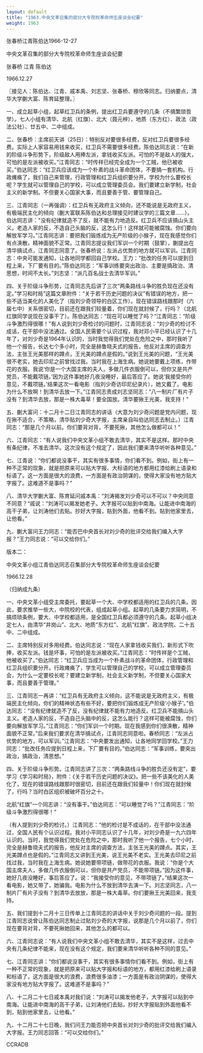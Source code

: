 ```yaml
---
layout: default
title: "1963.中央文革召集的部分大专院校革命师生座谈会纪要"
weight: 1963
---
```


张春桥江青陈伯达1966-12-27

中央文革召集的部分大专院校革命师生座谈会纪要

张春桥 江青 陈伯达

1966.12.27

〖接见人：陈伯达、江青、戚本禹、刘志坚、张春桥、穆欣等同志。归纳要点，清华大学蒯大富、陈育延整理。〗

一、成立起草小组，起草红卫兵的条例，提出红卫兵要遵守的几条（不搞繁琐哲学）。七人小组有清华、北航（红旗）、北大（聂元梓），地质（东方红）、政法（政法公社）、廿五中、二中组成。

二、张春桥：主席前天讲（25日）：特别反对要很多经费，反对红卫兵要很多经费。实际上人家容易用钱来收买，红卫兵不需要很多经费。陈伯达同志说：“在新的阶级斗争形势下，阶级敌人用捧左派，拿钱收买左派。可怕的不是敌人的强大，可怕的是左派被收买。”江青同志：“时传祥已经完全成为一个工贼，他已被收买。”伯达同志：“红卫兵应该成为一个朴素的战斗革命团体，不要搞一套机构。行政瘫痪了，我们自己来管理，行政管理和红卫兵组织要分开。学校为什么要校长呢？学生就可以管理自己的学校，可以成立管理委员会。我们要建立新学制，社会主义的新学制。不但要关心国家大事，而且要善于管、要管理自己。

三、江青同志（一再强调）：红卫兵有无政府主义倾向，还不能说是无政府主义，有极端民主化的倾向（蒯大富联系陈伯达和总理接见时建议学的三篇文章……）。伯达同志讲："没有纪律就造不了反，就不能有力地造反。红卫兵不应该搞山头主义。老造人家的反，不造自己头脑的反，这怎么行！这样就可能被腐蚀。你们要向解放军学习。”江青同志讲：要把我们锻炼成为无产阶级的小猴子，现在我感觉你们有点涣散，精神面貌不正常。江青同志提议我们军训一个时期（鼓掌），蒯提出在清华搞试点，江青同志同意了。张春桥说：左派占优势的地方就可以军训。江青同志：中央可能发通知，让各地同学都回自己学校。王力：“批改的任务可以提到日程上来，下厂要有目的。”陈伯达同志：“军事训练要突出政治、主要是搞政治、清思想，时间不太长。”刘志坚：“派几百名战士去清华军训。”

四、关于阶级斗争形势，江青同志先后讲了三次“两条路线斗争的胜负现在还没有定。”学习和时局”这篇文章附件：“关于若干历史问题的决议”有错误的地方，把一些不适当美化的人美化了（指刘少奇领导的白区工作）。现在错误路线跟那时（六届七中）关系很密切，目前还在跟我们较量着，你们现在就封候了，行吗？（北航红旗同学说现在没事干了）。陈伯达同志：“现在可以睡觉了吗？”江青同志：“阶级斗争激烈得很哪！”有人说到刘少奇检讨的问题时，江青同志说：“刘少奇的检讨不成话，在干部中没法通过。全国人民需要个认识过程，我对邓小平已经认识了十几年了，对刘少奇是1964年认识的，当时我觉得我们党处在危险之中，那时我听了他一个报告，长达七个多小时，完全是赫鲁晓夫式的报告，他反对主席的调查方法，主张王光美那样的蹲点，王光美的蹲点是假的。”说到王光美的问题，“王光美很不老实，她去印尼之前曾找过我。当时我在上海生病。她说她要戴上项练，作带花的衣服。我说‘你是一个大国主席的夫人，多做几件衣服倒可以，但你又是共产党员，不能戴项链。’因为这件事她好几夜没睡好，最后答应了。她说‘我接受你的意见，不戴项链。’结果这次一看电影（指刘少奇访印尼纪录片），她又戴了。电影为什么不放啊！到清华去放一下。”江青同志责成刘志坚同志：“八一制片厂有片子没有？到清华去放，那是一株大毒草！要全国放。清华要揪王光美，我支持！”

五、蒯大富问：十二月十二日江青同志的讲话（大意为刘少奇问题是党内问题，现在揪不适合，不策略，清华贴刘少奇大字报，主席亲自叫伯达同志去制止。）江青同志：“那是几个月以前。你们要背对背，不要死揪，其他怎么做都可以！”

六、江青同志：“有人说我们中央文革小组不敢去清华，其实不是这样。那时中央有条纪律，不准去清华。这次没有这个规定了，因此我们要来清华听听各种意见。”

七、江青说：“你们都说没事干，其实有很多事情，你们看不到。例如，街上有一种不正常的现象，就是把原来可以贴大字报、大标语的地方都用红漆给刷上语录和标语了。这一方面是很大的浪费，一方面是有政治阴谋的，使得大家没有地方贴大字报了。这难道不是事吗？”

八、清华大学蒯大富、陈育延问戚本禹：“刘涛揭发刘少奇可以不可以？中央同意不同意？“戚说：“刘涛可以揭发她老子。大字报可以贴到中南海。让能进中南海的高干子弟，让刘涛他们去贴。抄好大字报，贴到外面，他看不到。贴到他家里去，让他看。”

九、蒯大富问王力同志：“能否巴中央首长对刘少奇的批评交给我们编入大字报？”王力同志说：“可以交给你们。”

版本二：

中央文革小组江青伯达同志召集部分大专院校革命师生座谈会纪要

1966.12.28

（归纳成九条）

一、中央文革小组受主席委托，要起草一个大、中学校都适用的红卫兵的几条。因此，要求推举一些大，中院校的代表，组成起草小组。起草的几条要力求简明，不搞烦琐条例，要大、中学校都适用，是全国红卫兵都必须遵守的几条。起草小组决定七人，由清华“井岗山”、北大、地质“东方红”、北航“红旗”、政法学院、二十五中、二中组成。

二、主席特别反对多用经费。伯达同志说：“现在人家拿钱收买我们，新形式下吹捧，收买左派。钱是坏事，可怕的是左派被收买。”江青同志：“时传祥是个工贼，他被收买了。”伯达同志：“红卫兵应当成为一个朴素战斗的革命团体，行政管理和红卫兵组织要分开。行政瘫痪了，学生可以管理自己的学校，可以成立管理委员会，为什么一定要校长呢？要建立新学制，社会主义新学制，不但要关心国家大事，而且要善于管理。”

三、江青同志一再讲：“红卫兵有无政府主义倾向，这不能说是无政府主义，有极端民主化倾向，你们的精神状态有些不好，要把你们锻炼成无产阶级‘小猴子’。”伯达同志：“没有纪律就造不了反，没有纪律就不能有力地造反。红卫兵不能搞山头主义。老造人家的反，不造自己头脑中的反，这怎么能行？这样可能被腐蚀，你们要向解放军学习。”江青同志：“你们军训一个时期。现在我感到你们很涣散，精神面貌不正常。”后来我们要求在清华搞试点，江青同志同意啦。春桥同志：“左派占优势的地方，可以军训。”江青同志：“中央要发出通知，让各地同学回学校。”王力同志：“批改任务应提到日程上来，下厂要有目的。”伯达同志：“军事训练，要突出政治，搞政治，清思想。”

四、关于阶级斗争形势。江青同志讲了三次：“两条路线斗争的胜负还没有定”，要学习《学习和时局》，附件：《关于若干历史问题的决议》。把一些不该美化的人美化了，现在的错误路线跟那时很密切，目前还在跟我们较量中！你们现在就封候了，行吗？当时白区组织被破坏百分之十。

北航“红旗”一个同志讲：“没有事干。”伯达同志：“可以睡觉了吗？”江青同志：“阶级斗争激烈得很哪！”

（有人提到刘少奇的检讨。）江青同志：“他的检讨是不成话的，在干部中没法通过，全国人民有个认识过程。我对小平同志认识了十几年，对刘少奇是一九六四年认识的。当时，我觉得我们党处在危险之中，那时我听了他一个报告，七个小时，完全是赫鲁晓夫式的报告，他反对主席的调查方法，主张王光美的蹲点。其实，王光美蹲点也是假的。”江青同志又讲到王光美，说王光美不老实。王光美去印尼之前找过我，当时我在上海生病。她说她要带项链，做带花的衣服。我说：“你是个大国主席夫人，多做几件衣服倒可以，但你是共产党员，不能带项链。”因为这件事，她好几夜没睡好，事后答应了。说：“我接受你的意见，不带项链了。”结果这次一看电影，她又带了，她骗我。电影为什么不放到清华去演一下。刘志坚同志，八一制片厂有片子没有？到清华去放放，那是一株大毒草。你们要揪王光美回来，我支持。

五、我们提到十二月十三日传单上江青同志的讲话中关于刘少奇问题的一段。提到江青同志说曾让陈伯达同志制止过贴刘少奇的大字报，说那是几个月以前了，你们现在要背对背，不要死揪她回来，其他怎么的都可以。

六、江青同志说：“有人说我们中央文革小组不敢去清华，其实不是这样，过去中央有几条纪律不能来，现在没有这个规定，我们要来清华听听各种不同的意见。”

七、江青同志讲：“你们都说没事干，其实有很多事情你们看不到。例如，街上有一种不正常的现象，就是把原来可以贴大字报和标语的地方，都用红漆给刷上语录和标语了，这方面是很大的浪费，浪费很多油漆；一方面是有政治阴谋的，使得大家没有地方贴大字报了。这难道不是事吗？”

八、十二月二十七日戚本禹对我们说：“刘涛可以揭发他老子，大字报可以贴到中南海。让能进中南海的高干子弟，让刘涛他们去贴，抄好大字报贴到外面他看不到，贴到他家里去，让他看。”

九、十二月二十七日晚，我们问王力能否把中央首长对刘少奇的批评交给我们编入大字报。王力同志回答：“可以交给你们。”

CCRADB

